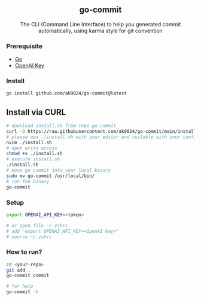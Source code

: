 <div align="center">
    <h2>go-commit</h2>
    <p>The CLI (Command Line Interface) to help you generated commit automatically, using karma style for git convention</p>
</div>

### Prerequisite

- [Go](https://go.dev/doc/install)
- [OpenAI Key](https://platform.openai.com/account/api-keys)

### Install

```bash
go install github.com/ak9024/go-commit@latest
```

## Install via CURL

```bash
# download install.sh from repo go-commit
curl -O https://raw.githubusercontent.com/ak9024/go-commit/main/install.sh
# please ope ./install.sh with your editor and suitable with your config
nvim ./install.sh
# open write access
chmod +x ./install.sh
# execute install.sh
./install.sh
# move go commit into your local binary
sudo mv go-commit /usr/local/bin/
# run the binary
go-commit
```

### Setup

```bash
export OPENAI_API_KEY=<token>

# or open file ~/.zshrc
# add "export OPENAI_API_KEY=<OpenAI Key>"
# source ~/.zshrc
```

### How to run?

```bash
cd <your-repo>
git add .
go-commit commit

# for help
go-commit -h
```
